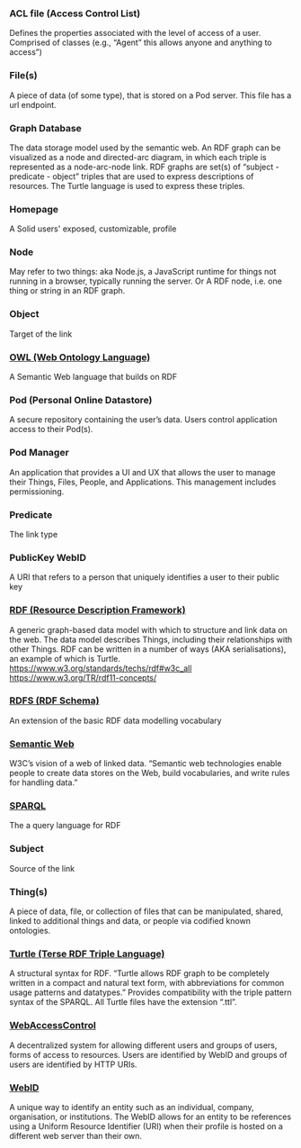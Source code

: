 ### ACL file (Access Control List)
Defines the properties associated with the level of access of a user. Comprised of classes (e.g., “Agent” this allows anyone and anything to access”)

### File(s)
A piece of data (of some type), that is stored on a Pod server. This file has a url endpoint. 

### Graph Database 
The data storage model used by the semantic web. An RDF graph can be visualized as a node and directed-arc diagram, in which each triple is represented as a node-arc-node link. RDF graphs are set(s) of “subject - predicate - object” triples that are used to express descriptions of resources. The Turtle language is used to express these triples. 

### Homepage
A Solid users' exposed, customizable, profile

### Node
May refer to two things:
aka Node.js, a JavaScript runtime for things not running in a browser, typically running the server.
Or A RDF node, i.e. one thing or string in an RDF graph.

### Object
Target of the link

### [OWL (Web Ontology Language)](https://www.w3.org/2001/sw/wiki/OWL)
A Semantic Web language that builds on RDF

### Pod (Personal Online Datastore)
A secure repository containing the user’s data. Users control application access to their Pod(s).

### Pod Manager
An application that provides a UI and UX that allows the user to manage their Things, Files, People, and Applications. This management includes permissioning.

### Predicate 
The link type

### PublicKey WebID
A URI that refers to a person that uniquely identifies a user to their public key

### [RDF (Resource Description Framework)](https://www.w3.org/RDF/)
A generic graph-based data model with which to structure and link data on the web. The data model describes Things, including their relationships with other Things. RDF can be written in a number of ways (AKA serialisations), an example of which is Turtle. 
https://www.w3.org/standards/techs/rdf#w3c_all
https://www.w3.org/TR/rdf11-concepts/

### [RDFS (RDF Schema)](https://www.w3.org/TR/2014/REC-rdf-schema-20140225/)
An extension of the basic RDF data modelling vocabulary

### [Semantic Web](https://www.w3.org/standards/semanticweb/)
W3C’s vision of a web of linked data. “Semantic web technologies enable people to create data stores on the Web, build vocabularies, and write rules for handling data.”

### [SPARQL](https://www.w3.org/TR/sparql11-query/)
The a query language for RDF

### Subject
Source of the link

### Thing(s)
A piece of data, file, or collection of files that can be manipulated, shared, linked to additional things and data, or people via codified known ontologies.

### [Turtle (Terse RDF Triple Language)](https://www.w3.org/TR/2014/REC-turtle-20140225/)
A structural syntax for RDF. “Turtle allows RDF graph to be completely written in a compact and natural text form, with abbreviations for common usage patterns and datatypes.” Provides compatibility with the triple pattern syntax of the SPARQL. All Turtle files have the extension “.ttl”. 

### [WebAccessControl](https://www.w3.org/wiki/WebAccessControl#Resources_covered_by_the_ACL)
A decentralized system for allowing different users and groups of users, forms of access to resources. Users are identified by WebID and groups of users are identified by HTTP URIs.  

### [WebID](https://www.w3.org/wiki/WebID)
A unique way to identify an entity such as an individual, company, organisation, or institutions. The WebID allows for an entity to be references using a Uniform Resource Identifier (URI) when their profile is hosted on a different web server than their own. 
